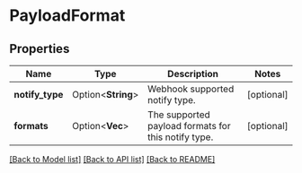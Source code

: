 # PayloadFormat

## Properties

Name | Type | Description | Notes
------------ | ------------- | ------------- | -------------
**notify_type** | Option<**String**> | Webhook supported notify type. | [optional]
**formats** | Option<**Vec<String>**> | The supported payload formats for this notify type. | [optional]

[[Back to Model list]](../README.md#documentation-for-models) [[Back to API list]](../README.md#documentation-for-api-endpoints) [[Back to README]](../README.md)


